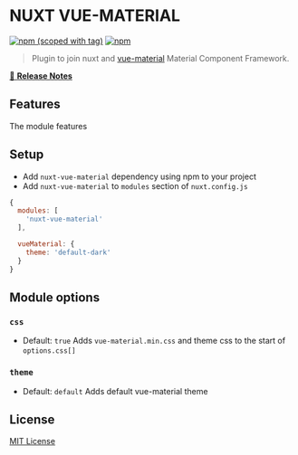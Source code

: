 # NUXT VUE-MATERIAL
[![npm (scoped with tag)](https://img.shields.io/npm/v/nuxt-vue-material/latest.svg?style=flat-square)](https://npmjs.com/package/nuxt-vue-material)
[![npm](https://img.shields.io/npm/dt/nuxt-vue-material.svg?style=flat-square)](https://npmjs.com/package/nuxt-vue-material)

> Plugin to join nuxt and [vue-material](https://github.com/vuematerial/vue-material) Material Component Framework.

[📖 **Release Notes**](./CHANGELOG.md)

## Features

The module features

## Setup
- Add `nuxt-vue-material` dependency using npm to your project
- Add `nuxt-vue-material` to `modules` section of `nuxt.config.js`
```js
{
  modules: [
    'nuxt-vue-material'
  ],

  vueMaterial: {
    theme: 'default-dark'
  }
}
```

## Module options

### `css`
- Default: `true`
Adds `vue-material.min.css` and theme css to the start of `options.css[]`

### `theme`
- Default: `default`
Adds default vue-material theme

## License

[MIT License](./LICENSE)
